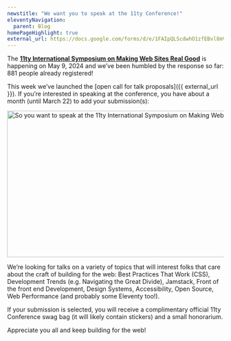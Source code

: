 ```yaml
---
newstitle: "We want you to speak at the 11ty Conference!"
eleventyNavigation:
  parent: Blog
homePageHighlight: true
external_url: https://docs.google.com/forms/d/e/1FAIpQLScdwhO1zfEBvl8mVAJQLWbK0EylD4yPCBpe3Lanz8SvFPI9Xg/viewform
---
```


The [**11ty International Symposium on Making Web Sites Real Good**](https://conf.11ty.dev/) is happening on May 9, 2024 and we’ve been humbled by the response so far: 881 people already registered!

This week we’ve launched the [open call for talk proposals]({{ external_url }}). If you’re interested in speaking at the conference, you have about a month (until March 22) to add your submission(s):

<a href="{{ external_url }}" class="elv-externalexempt opengraph-card">
  <img src="https://v1.screenshot.11ty.dev/{{ external_url | urlencode }}/opengraph/" alt="So you want to speak at the 11ty International Symposium on Making Web Sites Real Good" loading="lazy" decoding="async" width="650" height="341">
</a>

We’re looking for talks on a variety of topics that will interest folks that care about the craft of building for the web: Best Practices That Work (CSS), Development Trends (e.g. Navigating the Great Divide), Jamstack, Front of the front end Development, Design Systems, Accessibility, Open Source, Web Performance (and probably some Eleventy too!).

If your submission is selected, you will receive a complimentary official 11ty Conference swag bag (it will likely contain stickers) and a small honorarium.

Appreciate you all and keep building for the web!
